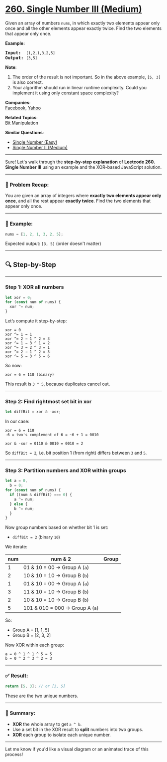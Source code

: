 # [260. Single Number III (Medium)](https://leetcode.com/problems/single-number-iii/)

<p>Given an array of numbers <code>nums</code>, in which exactly two elements appear only once and all the other elements appear exactly twice. Find the two elements that appear only once.</p>

<p><strong>Example:</strong></p>

<pre><strong>Input:</strong>  <code>[1,2,1,3,2,5]</code>
<strong>Output:</strong> <code>[3,5]</code></pre>

<p><b>Note</b>:</p>

<ol>
	<li>The order of the result is not important. So in the above example, <code>[5, 3]</code> is also correct.</li>
	<li>Your algorithm should run in linear runtime complexity. Could you implement it using only constant space complexity?</li>
</ol>

**Companies**:  
[Facebook](https://leetcode.com/company/facebook), [Yahoo](https://leetcode.com/company/yahoo)

**Related Topics**:  
[Bit Manipulation](https://leetcode.com/tag/bit-manipulation/)

**Similar Questions**:

- [Single Number (Easy)](https://leetcode.com/problems/single-number/)
- [Single Number II (Medium)](https://leetcode.com/problems/single-number-ii/)

---

Sure! Let's walk through the **step-by-step explanation** of **Leetcode 260. Single Number III** using an example and the XOR-based JavaScript solution.

---

### 🧩 Problem Recap:

You are given an array of integers where **exactly two elements appear only once**, and all the rest appear **exactly twice**.
Find the two elements that appear only once.

---

### 🧪 Example:

```js
nums = [1, 2, 1, 3, 2, 5];
```

Expected output: `[3, 5]` (order doesn't matter)

---

## 🔍 Step-by-Step

---

### **Step 1: XOR all numbers**

```js
let xor = 0;
for (const num of nums) {
  xor ^= num;
}
```

Let’s compute it step-by-step:

```
xor = 0
xor ^= 1 → 1
xor ^= 2 → 1 ^ 2 = 3
xor ^= 1 → 3 ^ 1 = 2
xor ^= 3 → 2 ^ 3 = 1
xor ^= 2 → 1 ^ 2 = 3
xor ^= 5 → 3 ^ 5 = 6
```

So now:

```
xor = 6 = 110 (binary)
```

This result is `3 ^ 5`, because duplicates cancel out.

---

### **Step 2: Find rightmost set bit in xor**

```js
let diffBit = xor & -xor;
```

In our case:

```
xor = 6 = 110
-6 = two's complement of 6 = ~6 + 1 = 0010

xor & -xor = 0110 & 0010 = 0010 = 2
```

So `diffBit = 2`, i.e. bit position 1 (from right) differs between `3` and `5`.

---

### **Step 3: Partition numbers and XOR within groups**

```js
let a = 0,
  b = 0;
for (const num of nums) {
  if ((num & diffBit) === 0) {
    a ^= num;
  } else {
    b ^= num;
  }
}
```

Now group numbers based on whether bit 1 is set:

- `diffBit = 2` (binary `10`)

We iterate:

| num | num & 2                         | Group |
| --- | ------------------------------- | ----- |
| 1   | 01 & 10 = 00 → Group A (`a`)    |       |
| 2   | 10 & 10 = 10 → Group B (`b`)    |       |
| 1   | 01 & 10 = 00 → Group A (`a`)    |       |
| 3   | 11 & 10 = 10 → Group B (`b`)    |       |
| 2   | 10 & 10 = 10 → Group B (`b`)    |       |
| 5   | 101 & 010 = 000 → Group A (`a`) |       |

So:

- Group A = \[1, 1, 5]
- Group B = \[2, 3, 2]

Now XOR within each group:

```
a = 0 ^ 1 ^ 1 ^ 5 = 5
b = 0 ^ 2 ^ 3 ^ 2 = 3
```

---

### ✅ Result:

```js
return [5, 3]; // or [3, 5]
```

These are the two unique numbers.

---

### 🧠 Summary:

- **XOR** the whole array to get `a ^ b`.
- Use a set bit in the XOR result to **split** numbers into two groups.
- **XOR** each group to isolate each unique number.

---

Let me know if you'd like a visual diagram or an animated trace of this process!
